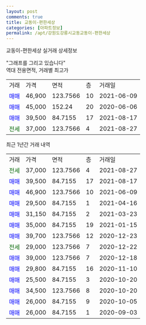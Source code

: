 ```yaml
---
layout: post
comments: true
title: 교동이-편한세상
categories: [아파트정보]
permalink: /apt/강원도강릉시교동교동이-편한세상
---
```


교동이-편한세상 실거래 상세정보

<script type="text/javascript">
  google.charts.load('current', {'packages':['line', 'corechart']});
  google.charts.setOnLoadCallback(drawChart);

  function drawChart() {
    var data = new google.visualization.DataTable();
    data.addColumn('date', '거래일');
    data.addColumn('number', "매매");
    data.addColumn('number', "전세");
    data.addColumn('number', "전매");

    data.addRows([[new Date(Date.parse("2021-08-27")), null, 37000, null], [new Date(Date.parse("2021-08-17")), 39500, null, null], [new Date(Date.parse("2021-06-09")), 46900, null, null], [new Date(Date.parse("2021-04-16")), 29500, null, null], [new Date(Date.parse("2021-03-23")), 31150, null, null], [new Date(Date.parse("2021-01-15")), 35000, null, null], [new Date(Date.parse("2020-12-23")), 39700, null, null], [new Date(Date.parse("2020-12-22")), null, 29000, null], [new Date(Date.parse("2020-12-18")), 39000, null, null], [new Date(Date.parse("2020-11-10")), 29800, null, null], [new Date(Date.parse("2020-10-20")), 25500, null, null], [new Date(Date.parse("2020-10-20")), 34500, null, null], [new Date(Date.parse("2020-10-05")), 26000, null, null], [new Date(Date.parse("2020-09-03")), 26000, null, null]]);

    var options = {
      hAxis: {
        format: 'yyyy/MM/dd'
      },    
      lineWidth: 0,
      pointsVisible: true,    
      title: '최근 1년간 유형별 실거래가 분포',
      legend: { position: 'bottom' }
    };

    var formatter = new google.visualization.NumberFormat({pattern:'###,###'} );
    formatter.format(data, 1);
    formatter.format(data, 2);
    
    setTimeout(function() {
        var chart = new google.visualization.LineChart(document.getElementById('columnchart_material'));
        chart.draw(data, (options));
        document.getElementById('loading').style.display = 'none';
    }, 1000);
  }
</script>


<div id="loading" style="z-index:20; display: block; margin-left: 0px">"그래프를 그리고 있습니다"</div>
<div id="columnchart_material" style="width: 95%; margin-left: 0px; display: block"></div>
<!-- contents start -->
역대 전용면적, 거래별 최고가
<table class="sortable">
    <tr>
      <td>거래</td>
      <td>가격</td>
      <td>면적</td>
      <td>층</td>
      <td>거래일</td>
    </tr>
        <tr>
          <td><a style="color: blue">매매</a></td>
          <td>46,900</td>
          <td>123.7566</td>
          <td>10</td>
          <td>2021-06-09</td>
        </tr>            <tr>
          <td><a style="color: blue">매매</a></td>
          <td>45,000</td>
          <td>152.24</td>
          <td>20</td>
          <td>2020-06-06</td>
        </tr>            <tr>
          <td><a style="color: blue">매매</a></td>
          <td>39,500</td>
          <td>84.7155</td>
          <td>17</td>
          <td>2021-08-17</td>
        </tr>        
        <tr>
              <td><a style="color: darkgreen">전세</a></td>
              <td>37,000</td>
              <td>123.7566</td>
              <td>4</td>
              <td>2021-08-27</td>
            </tr>        
    
</table>

최근 1년간 거래 내역

<table class="sortable">
    <tr>
      <td>거래</td>
      <td>가격</td>
      <td>면적</td>
      <td>층</td>
      <td>거래일</td>
    </tr>
    <tr>
      <td><a style="color: darkgreen">전세</a></td>
      <td>37,000</td>
      <td>123.7566</td>
      <td>4</td>
      <td>2021-08-27</td>
    </tr>          <tr>
      <td><a style="color: blue">매매</a></td>
      <td>39,500</td>
      <td>84.7155</td>
      <td>17</td>
      <td>2021-08-17</td>
    </tr>          <tr>
      <td><a style="color: blue">매매</a></td>
      <td>46,900</td>
      <td>123.7566</td>
      <td>10</td>
      <td>2021-06-09</td>
    </tr>          <tr>
      <td><a style="color: blue">매매</a></td>
      <td>29,500</td>
      <td>84.7155</td>
      <td>1</td>
      <td>2021-04-16</td>
    </tr>          <tr>
      <td><a style="color: blue">매매</a></td>
      <td>31,150</td>
      <td>84.7155</td>
      <td>2</td>
      <td>2021-03-23</td>
    </tr>          <tr>
      <td><a style="color: blue">매매</a></td>
      <td>35,000</td>
      <td>84.7155</td>
      <td>19</td>
      <td>2021-01-15</td>
    </tr>          <tr>
      <td><a style="color: blue">매매</a></td>
      <td>39,700</td>
      <td>123.7566</td>
      <td>12</td>
      <td>2020-12-23</td>
    </tr>          <tr>
      <td><a style="color: darkgreen">전세</a></td>
      <td>29,000</td>
      <td>123.7566</td>
      <td>7</td>
      <td>2020-12-22</td>
    </tr>          <tr>
      <td><a style="color: blue">매매</a></td>
      <td>39,000</td>
      <td>123.7566</td>
      <td>7</td>
      <td>2020-12-18</td>
    </tr>          <tr>
      <td><a style="color: blue">매매</a></td>
      <td>29,800</td>
      <td>84.7155</td>
      <td>16</td>
      <td>2020-11-10</td>
    </tr>          <tr>
      <td><a style="color: blue">매매</a></td>
      <td>25,500</td>
      <td>84.7155</td>
      <td>3</td>
      <td>2020-10-20</td>
    </tr>          <tr>
      <td><a style="color: blue">매매</a></td>
      <td>34,500</td>
      <td>123.7566</td>
      <td>8</td>
      <td>2020-10-20</td>
    </tr>          <tr>
      <td><a style="color: blue">매매</a></td>
      <td>26,000</td>
      <td>84.7155</td>
      <td>9</td>
      <td>2020-10-05</td>
    </tr>          <tr>
      <td><a style="color: blue">매매</a></td>
      <td>26,000</td>
      <td>84.7155</td>
      <td>1</td>
      <td>2020-09-03</td>
    </tr>      </table>
<!-- contents end -->    

